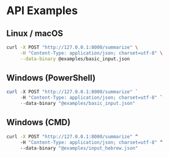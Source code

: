 # API Examples

## Linux / macOS

```bash
curl -X POST "http://127.0.0.1:8000/summarize" \
     -H "Content-Type: application/json; charset=utf-8" \
     --data-binary @examples/basic_input.json
```

## Windows (PowerShell)

```powershell
curl -X POST "http://127.0.0.1:8000/summarize" `
     -H "Content-Type: application/json; charset=utf-8" `
     --data-binary "@examples/basic_input.json"
```

## Windows (CMD)

```cmd
curl -X POST "http://127.0.0.1:8000/summarize" ^
     -H "Content-Type: application/json; charset=utf-8" ^
     --data-binary "@examples/input_hebrew.json"
```

